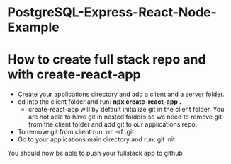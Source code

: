 # PostgreSQL-Express-React-Node-Example

# How to create full stack repo and with create-react-app
- Create your applications directory and add a client and a server folder.
- cd into the client folder and run: **npx create-react-app .**
  * create-react-app will by default initialize git in the client folder. You are not able to have git in nested folders so we need to remove git from the client folder and add git to our applications repo.
- To remove git from client run: rm -rf .git
- Go to your applications main directory and run: git init

You should now be able to push your fullstack app to github
